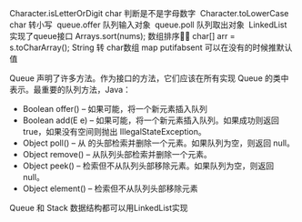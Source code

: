 
Character.isLetterOrDigit    		char 判断是不是字母数字 
Character.toLowerCase       	char 转小写 
queue.offer  					队列输入对象 
queue.poll					队列取出对象 
LinkedList  实现了queue接口
Arrays.sort(nums);			数组排序
char[] arr = s.toCharArray();      String 转 char数组 map putifabsent   可以在没有的时候推默认值

 Queue 声明了许多方法。作为接口的方法，它们应该在所有实现 Queue 的类中表示。最重要的队列方法，Java： 
* Boolean offer() – 如果可能，将一个新元素插入队列
* Boolean add(E e) – 如果可能，将一个新元素插入队列。如果成功则返回 true，如果没有空间则抛出 IllegalStateException。
* Object poll() – 从 的头部检索并删除一个元素。如果队列为空，则返回 null。
* Object remove() – 从队列头部检索并删除一个元素。
* Object peek() – 检索但不从队列头部移除元素。如果队列为空，则返回 null。
* Object element() – 检索但不从队列头部移除元素

Queue 和 Stack 数据结构都可以用LinkedList实现
